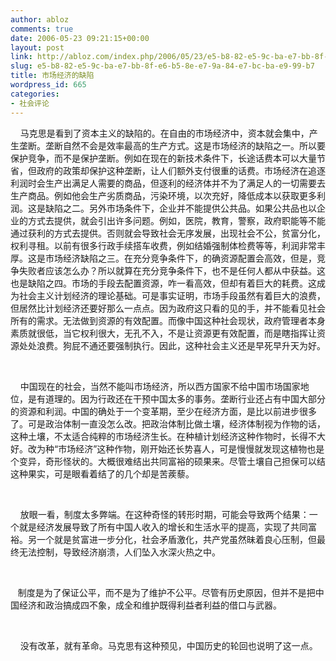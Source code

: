 ```yaml
---
author: abloz
comments: true
date: 2006-05-23 09:21:15+00:00
layout: post
link: http://abloz.com/index.php/2006/05/23/e5-b8-82-e5-9c-ba-e7-bb-8f-e6-b5-8e-e7-9a-84-e7-bc-ba-e9-99-b7/
slug: e5-b8-82-e5-9c-ba-e7-bb-8f-e6-b5-8e-e7-9a-84-e7-bc-ba-e9-99-b7
title: 市场经济的缺陷
wordpress_id: 665
categories:
- 社会评论
---
```


    马克思是看到了资本主义的缺陷的。在自由的市场经济中，资本就会集中，产生垄断。垄断自然不会是效率最高的生产方式。这是市场经济的缺陷之一。所以要保护竞争，而不是保护垄断。例如在现在的新技术条件下，长途话费本可以大量节省，但政府的政策却保护这种垄断，让人们额外支付很重的话费。市场经济在追逐利润时会生产出满足人需要的商品，但逐利的经济体并不为了满足人的一切需要去生产商品。例如他会生产劣质商品，污染环境，以次充好，降低成本以获取更多利润。这是缺陷之二。另外市场条件下，企业并不能提供公共品。如果公共品也以企业的方式去提供，就会引出许多问题。例如，医院，教育，警察，政府职能等不能通过获利的方式去提供。否则就会导致社会无序发展，出现社会不公，贫富分化，权利寻租。以前有很多行政手续搭车收费，例如结婚强制体检费等等，利润非常丰厚。这是市场经济缺陷之三。在充分竞争条件下，的确资源配置会高效，但是，竞争失败者应该怎么办？所以就算在充分竞争条件下，也不是任何人都从中获益。这也是缺陷之四。市场的手段去配置资源，咋一看高效，但却有着巨大的耗费。这成为社会主义计划经济的理论基础。可是事实证明，市场手段虽然有着巨大的浪费，但居然比计划经济还要好那么一点点。因为政府这只看的见的手，并不能看见社会所有的需求。无法做到资源的有效配置。而像中国这种社会现状，政府管理者本身素质就很低，当它权利很大，无孔不入，不是让资源更有效配置，而是瞎指挥让资源处处浪费。狗屁不通还要强制执行。因此，这种社会主义还是早死早升天为好。




    




    中国现在的社会，当然不能叫市场经济，所以西方国家不给中国市场国家地位，是有道理的。因为行政还在干预中国太多的事务。垄断行业还占有中国大部分的资源和利润。中国的确处于一个变革期，至少在经济方面，是比以前进步很多了。可是政治体制一直没怎么改。把政治体制比做土壤，经济体制视为作物的话，这种土壤，不太适合纯粹的市场经济生长。在种植计划经济这种作物时，长得不大好。改为种“市场经济”这种作物，刚开始还长势喜人，可是慢慢就发现这植物也是个变异，奇形怪状的。大概很难结出共同富裕的硕果来。尽管土壤自己担保可以结这种果实，可是眼看着结了的几个却是苦蒺藜。




 




    放眼一看，制度太多弊端。在这种奇怪的转形时期，可能会导致两个结果：一个就是经济发展导致了所有中国人收入的增长和生活水平的提高，实现了共同富裕。另一个就是贫富进一步分化，社会矛盾激化，共产党虽然昧着良心压制，但最终无法控制，导致经济崩溃，人们坠入水深火热之中。




 




   制度是为了保证公平，而不是为了维护不公平。尽管有历史原因，但并不是把中国经济和政治搞成四不象，成全和维护既得利益者利益的借口与武器。




 




    没有改革，就有革命。马克思有这种预见，中国历史的轮回也说明了这一点。




 
